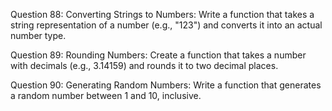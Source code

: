 Question 88: Converting Strings to Numbers: Write a function that takes a string representation of a number (e.g., "123") and converts it into an actual number type.

Question 89: Rounding Numbers: Create a function that takes a number with decimals (e.g., 3.14159) and rounds it to two decimal places.

Question 90: Generating Random Numbers: Write a function that generates a random number between 1 and 10, inclusive.
